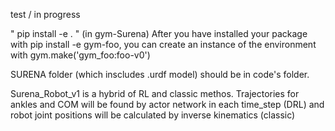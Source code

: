 test / in progress


" pip install -e . " (in gym-Surena) 
After you have installed your package with pip install -e gym-foo, you can create an instance of the environment with gym.make('gym_foo:foo-v0')

SURENA folder (which inscludes .urdf model) should be in code's folder.

Surena_Robot_v1 is a hybrid of RL and classic methos. Trajectories for ankles and COM will be found by actor network in each time_step (DRL) and robot joint positions will be calculated by inverse kinematics (classic)



